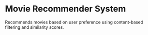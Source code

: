 # Movie Recommender System

Recommends movies based on user preference using content-based filtering and similarity scores.
